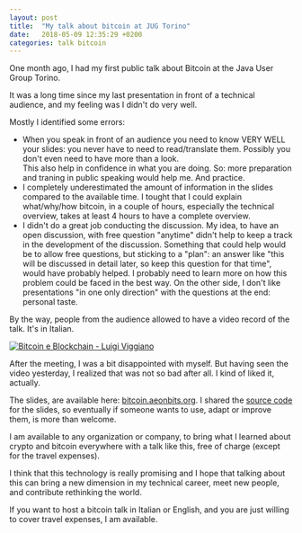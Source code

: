 ```yaml
---
layout: post
title:  "My talk about bitcoin at JUG Torino"
date:   2018-05-09 12:35:29 +0200
categories: talk bitcoin
---
```


One month ago, I had my first public talk about Bitcoin at the Java User Group Torino. 

It was a long time since my last presentation in front of a technical audience, and my feeling was I didn't do very 
well.

Mostly I identified some errors:

 - When you speak in front of an audience you need to know VERY WELL your slides: you never have to need to 
   read/translate them. Possibly you don't even need to have more than a look.  
   This also help in confidence in what you are doing. So: more preparation and traning in public speaking would help 
   me. And practice.  
 - I completely underestimated the amount of information in the slides compared to the available time. I tought that I 
   could explain what/why/how bitcoin, in a couple of hours, especially the technical overview, takes at least 4 hours 
   to have a complete overview.
 - I didn't do a great job conducting the discussion. My idea, to have an open discussion, with free question "anytime"
   didn't help to keep a track in the development of the discussion. Something that could help would be to allow free
   questions, but sticking to a "plan": an answer like "this will be discussed in detail later, so keep this question 
   for that time", would have probably helped. I probably need to learn more on how this problem could be faced in the 
   best way. On the other side, I don't like presentations "in one only direction" with the questions at the end: 
   personal taste. 
   
By the way, people from the audience allowed to have a video record of the talk. It's in Italian.

[![Bitcoin e Blockchain - Luigi Viggiano](https://img.youtube.com/vi/kr9dFMoCXHs/0.jpg)](https://www.youtube.com/watch?v=kr9dFMoCXHs)

After the meeting, I was a bit disappointed with myself. But having seen the video yesterday, I realized that was not 
so bad after all. I kind of liked it, actually.

The slides, are available here: [bitcoin.aeonbits.org](https://bitcoin.aeonbits.org). 
I shared the [source code](https://github.com/lviggiano/bitcoin-intro-slides) for the slides, so eventually if someone
wants to use, adapt or improve them, is more than welcome. 

I am available to any organization or company, to bring what I learned about crypto and bitcoin everywhere with a talk 
like this, free of charge (except for the travel expenses).

I think that this technology is really promising and I hope that talking about this can bring a new dimension in my 
technical career, meet new people, and contribute rethinking the world.

If you want to host a bitcoin talk in Italian or English, and you are just willing to cover travel expenses, I am available.